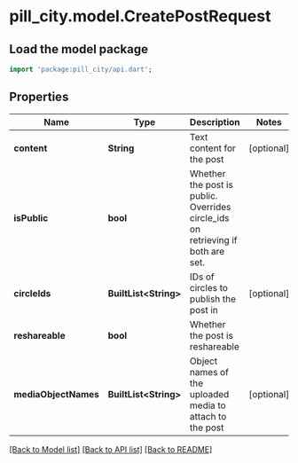 # pill_city.model.CreatePostRequest

## Load the model package
```dart
import 'package:pill_city/api.dart';
```

## Properties
Name | Type | Description | Notes
------------ | ------------- | ------------- | -------------
**content** | **String** | Text content for the post | [optional] 
**isPublic** | **bool** | Whether the post is public. Overrides circle_ids on retrieving if both are set. | 
**circleIds** | **BuiltList&lt;String&gt;** | IDs of circles to publish the post in | [optional] 
**reshareable** | **bool** | Whether the post is reshareable | 
**mediaObjectNames** | **BuiltList&lt;String&gt;** | Object names of the uploaded media to attach to the post | [optional] 

[[Back to Model list]](../README.md#documentation-for-models) [[Back to API list]](../README.md#documentation-for-api-endpoints) [[Back to README]](../README.md)


